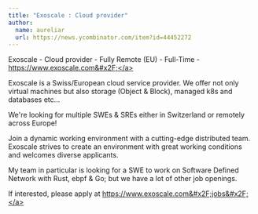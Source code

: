 ```yaml
---
title: "Exoscale : Cloud provider"
author:
  name: aureliar
  url: https://news.ycombinator.com/item?id=44452272
---
```


<JobNavigation />

Exoscale - Cloud provider - Fully Remote (EU) - Full-Time - <a href="https:&#x2F;&#x2F;www.exoscale.com&#x2F;" rel="nofollow">https:&#x2F;&#x2F;www.exoscale.com&#x2F;</a>

Exoscale is a Swiss&#x2F;European cloud service provider. We offer not only virtual machines but also storage (Object &amp; Block), managed k8s and databases etc...

We&#x27;re looking for multiple SWEs &amp; SREs either in Switzerland or remotely across Europe!

Join a dynamic working environment with a cutting-edge distributed team. Exoscale strives to create an environment with great working conditions and welcomes diverse applicants.

My team in particular is looking for a SWE to work on Software Defined Network with Rust, ebpf &amp; Go; but we have a lot of other job openings.

If interested, please apply at <a href="https:&#x2F;&#x2F;www.exoscale.com&#x2F;jobs&#x2F;" rel="nofollow">https:&#x2F;&#x2F;www.exoscale.com&#x2F;jobs&#x2F;</a>
<JobApplication />
